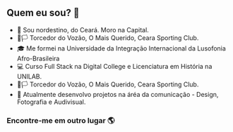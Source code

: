 ## Quem eu sou? 🤔

- 📍 Sou nordestino, do Ceará. Moro na Capital.
- 🏴🏳️ Torcedor do Vozão, O Mais Querido, Ceara Sporting Club.
- 🎓 Me formei na Universidade da Integração Internacional da Lusofonia Afro-Brasileira
- 💻 Curso Full Stack na Digital College e Licenciatura em História na UNILAB.
- 🏴🏳️ Torcedor do Vozão, O Mais Querido, Ceara Sporting Club.
- 📰 Atualmente desenvolvo projetos na áréa da comunicação - Design, Fotografia e Audivisual.

### Encontre-me em outro lugar 🌎
